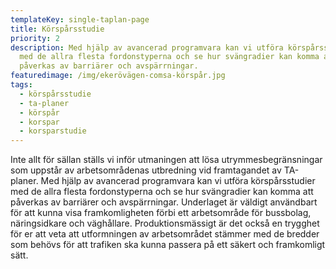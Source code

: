 ```yaml
---
templateKey: single-taplan-page
title: Körspårsstudie
priority: 2
description: Med hjälp av avancerad programvara kan vi utföra körspårsstudier
  med de allra flesta fordonstyperna och se hur svängradier kan komma att
  påverkas av barriärer och avspärrningar.
featuredimage: /img/ekerövägen-comsa-körspår.jpg
tags:
  - körspårsstudie
  - ta-planer
  - körspår
  - korspar
  - korsparstudie
---
```

Inte allt för sällan ställs vi inför utmaningen att lösa utrymmesbegränsningar som uppstår av arbetsområdenas utbredning vid framtagandet av TA-planer. Med hjälp av avancerad programvara kan vi utföra körspårsstudier med de allra flesta fordonstyperna och se hur svängradier kan komma att påverkas av barriärer och avspärrningar. Underlaget är väldigt användbart för att kunna visa framkomligheten förbi ett arbetsområde för bussbolag, näringsidkare och väghållare. Produktionsmässigt är det också en trygghet för er att veta att utformningen av arbetsområdet stämmer med de bredder som behövs för att trafiken ska kunna passera på ett säkert och framkomligt sätt.